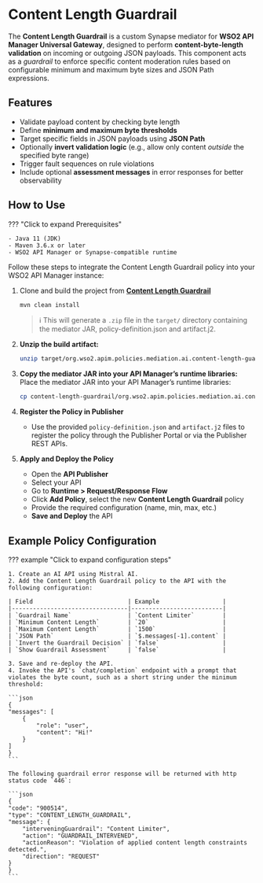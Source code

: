 # Content Length Guardrail

The **Content Length Guardrail** is a custom Synapse mediator for **WSO2 API Manager Universal Gateway**, designed to perform **content-byte-length validation** on incoming or outgoing JSON payloads. This component acts as a *guardrail* to enforce specific content moderation rules based on configurable minimum and maximum byte sizes and JSON Path expressions.

## Features

- Validate payload content by checking byte length
- Define **minimum and maximum byte thresholds**
- Target specific fields in JSON payloads using **JSON Path**
- Optionally **invert validation logic** (e.g., allow only content *outside* the specified byte range)
- Trigger fault sequences on rule violations
- Include optional **assessment messages** in error responses for better observability

## How to Use

??? "Click to expand Prerequisites"

    - Java 11 (JDK)
    - Maven 3.6.x or later
    - WSO2 API Manager or Synapse-compatible runtime

Follow these steps to integrate the Content Length Guardrail policy into your WSO2 API Manager instance:

1. Clone and build the project from [**Content Length Guardrail**](https://github.com/wso2-extensions/apim-policies/tree/main/mediation/ai/content-length-guardrail/universal-gw/content-length-guardrail)

    ```bash
    mvn clean install
    ```

    > ℹ️ This will generate a `.zip` file in the `target/` directory containing the mediator JAR, policy-definition.json and artifact.j2.

2. **Unzip the build artifact:** 
   ```bash
   unzip target/org.wso2.apim.policies.mediation.ai.content-length-guardrail-<version>-distribution.zip -d content-length-guardrail
   ```

3. **Copy the mediator JAR into your API Manager’s runtime libraries:**  
   Place the mediator JAR into your API Manager’s runtime libraries:

   ```bash
   cp content-length-guardrail/org.wso2.apim.policies.mediation.ai.content-length-guardrail-<version>.jar $APIM_HOME/repository/components/lib/
   ```

4. **Register the Policy in Publisher**  
    - Use the provided `policy-definition.json` and `artifact.j2` files to register the policy through the Publisher Portal or via the Publisher REST APIs.

5. **Apply and Deploy the Policy**
   - Open the **API Publisher**
   - Select your API
   - Go to **Runtime > Request/Response Flow**
   - Click **Add Policy**, select the new **Content Length Guardrail** policy
   - Provide the required configuration (name, min, max, etc.)
   - **Save and Deploy** the API

## Example Policy Configuration
??? example "Click to expand configuration steps"

    1. Create an AI API using Mistral AI.
    2. Add the Content Length Guardrail policy to the API with the following configuration:

    | Field                           | Example                  |
    |---------------------------------|--------------------------|
    | `Guardrail Name`                | `Content Limiter`        |
    | `Minimum Content Length`        | `20`                     |
    | `Maximum Content Length`        | `1500`                   |
    | `JSON Path`                     | `$.messages[-1].content` |
    | `Invert the Guardrail Decision` | `false`                  |
    | `Show Guardrail Assessment`     | `false`                  |

    3. Save and re-deploy the API.
    4. Invoke the API's `chat/completion` endpoint with a prompt that violates the byte count, such as a short string under the minimum threshold:

    ```json
    {
    "messages": [
        {
            "role": "user",
            "content": "Hi!"
        }
    ]
    }
    ```

    The following guardrail error response will be returned with http status code `446`:

    ```json
    {
    "code": "900514",
    "type": "CONTENT_LENGTH_GUARDRAIL",
    "message": {
        "interveningGuardrail": "Content Limiter",
        "action": "GUARDRAIL_INTERVENED",
        "actionReason": "Violation of applied content length constraints detected.",
        "direction": "REQUEST"
    }
    }
    ```
    